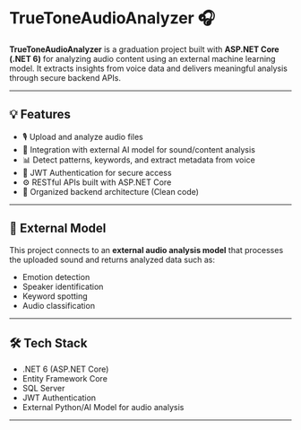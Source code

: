 # TrueToneAudioAnalyzer 🎧

**TrueToneAudioAnalyzer** is a graduation project built with **ASP.NET Core (.NET 6)** for analyzing audio content using an external machine learning model. It extracts insights from voice data and delivers meaningful analysis through secure backend APIs.

---

## 💡 Features

- 🎙 Upload and analyze audio files
- 🤖 Integration with external AI model for sound/content analysis
- 📊 Detect patterns, keywords, and extract metadata from voice
- 🔐 JWT Authentication for secure access
- ⚙️ RESTful APIs built with ASP.NET Core
- 📁 Organized backend architecture (Clean code)

---

## 🧠 External Model

This project connects to an **external audio analysis model** that processes the uploaded sound and returns analyzed data such as:
- Emotion detection
- Speaker identification
- Keyword spotting
- Audio classification

---

## 🛠️ Tech Stack

- .NET 6 (ASP.NET Core)
- Entity Framework Core
- SQL Server
- JWT Authentication
- External Python/AI Model for audio analysis

---


